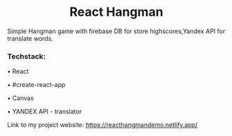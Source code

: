 
<h1 align="center">
  React Hangman
</h1>
<p>
Simple Hangman game with firebase DB for store highscores,Yandex API for translate words.
</p>
<p>
  <h3>Techstack:</h3>
  <p>&bull; React</p>
  <p>&bull; #create-react-app</p>
  <p>&bull; Canvas </p>
  <p>&bull; YANDEX API - translator </p>
</p>
<p>
  Link to my project website:
  <a href="https://reacthangmandemo.netlify.app/" rel="noreferrer"  target="_blank">https://reacthangmandemo.netlify.app/</a>
<p>
